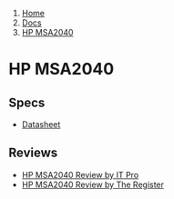 <!-- -
Title: HP MSA2040
First Published: 2013-12-19
- -->

<ol class="breadcrumb" itemprop="breadcrumb">
	<li><a href="/">Home</a></li>
	<li><a href="/docs/">Docs</a></li>
	<li><a href="/docs/hp-msa2040.html">HP MSA2040</a></li>
</ol>

HP MSA2040
==========

Specs
-----

*   [Datasheet](http://h18006.www1.hp.com/storage/pdfs/4AA4-6608ENW.pdf)

Reviews
-------

*   [HP MSA2040 Review by IT Pro](http://www.itpro.co.uk/storage/hp/20765/hp-msa-2040-storage-review)
*   [HP MSA2040 Review by The Register](http://www.theregister.co.uk/2013/10/09/hp_selling_new_small_san_storage/)

